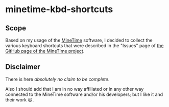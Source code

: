 # minetime-kbd-shortcuts

## Scope

Based on my usage of the [MineTime](https://minetime.ai) software, I decided to collect the various keyboard shortcuts that were described in the "Issues" page of [the GitHub page of the MineTime project](https://github.com/marcoancona/MineTime).

## Disclaimer

There is here *absolutely no claim to be complete*.

Also I should add that I am in no way affiliated or in any other way connected to the MineTime software and/or his developers; but I like it and their work :smiley:.
